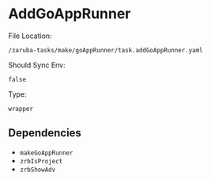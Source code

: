 
# AddGoAppRunner

File Location:

    /zaruba-tasks/make/goAppRunner/task.addGoAppRunner.yaml

Should Sync Env:

    false

Type:

    wrapper


## Dependencies

* `makeGoAppRunner`
* `zrbIsProject`
* `zrbShowAdv`
